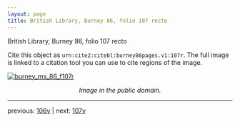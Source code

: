 ```yaml
---
layout: page
title: British Library, Burney 86, folio 107 recto
---
```


British Library, Burney 86, folio 107 recto

Cite this object as `urn:cite2:citebl:burney86pages.v1:107r`.  The full image is linked to a citation tool you can use to cite regions of the image.

[![burney_ms_86_f107r](http://www.homermultitext.org/iipsrv?IIIF=/project/homer/pyramidal/deepzoom/citebl/burney86imgs/v1/burney_ms_86_f107r.tif/full/800,/0/default.jpg)](http://www.homermultitext.org/ict2/?urn=urn:cite2:citebl:burney86imgs.v1:burney_ms_86_f107r) 

<p style="text-align: center; font-style: italic;">Image in the public domain.</p>

---

previous: [106v](../106v/) | next: [107v](../107v/)